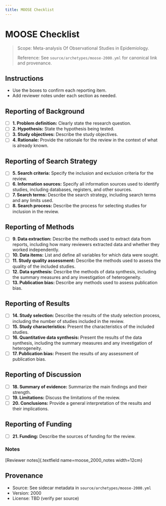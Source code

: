 ```yaml
---
title: MOOSE Checklist
---
```


# MOOSE Checklist

> Scope: Meta-analysis Of Observational Studies in Epidemiology.
>
> Reference: See `source/archetypes/moose-2000.yml` for canonical link and provenance.

## Instructions
- Use the boxes to confirm each reporting item.
- Add reviewer notes under each section as needed.

## Reporting of Background

- [ ] **1. Problem definition:** Clearly state the research question.
- [ ] **2. Hypothesis:** State the hypothesis being tested.
- [ ] **3. Study objectives:** Describe the study objectives.
- [ ] **4. Rationale:** Provide the rationale for the review in the context of what is already known.

## Reporting of Search Strategy

- [ ] **5. Search criteria:** Specify the inclusion and exclusion criteria for the review.
- [ ] **6. Information sources:** Specify all information sources used to identify studies, including databases, registers, and other sources.
- [ ] **7. Search terms:** Describe the search strategy, including search terms and any limits used.
- [ ] **8. Search process:** Describe the process for selecting studies for inclusion in the review.

## Reporting of Methods

- [ ] **9. Data extraction:** Describe the methods used to extract data from reports, including how many reviewers extracted data and whether they worked independently.
- [ ] **10. Data items:** List and define all variables for which data were sought.
- [ ] **11. Study quality assessment:** Describe the methods used to assess the quality of the included studies.
- [ ] **12. Data synthesis:** Describe the methods of data synthesis, including the summary measures and any investigation of heterogeneity.
- [ ] **13. Publication bias:** Describe any methods used to assess publication bias.

## Reporting of Results

- [ ] **14. Study selection:** Describe the results of the study selection process, including the number of studies included in the review.
- [ ] **15. Study characteristics:** Present the characteristics of the included studies.
- [ ] **16. Quantitative data synthesis:** Present the results of the data synthesis, including the summary measures and any investigation of heterogeneity.
- [ ] **17. Publication bias:** Present the results of any assessment of publication bias.

## Reporting of Discussion

- [ ] **18. Summary of evidence:** Summarize the main findings and their strength.
- [ ] **19. Limitations:** Discuss the limitations of the review.
- [ ] **20. Conclusions:** Provide a general interpretation of the results and their implications.

## Reporting of Funding

- [ ] **21. Funding:** Describe the sources of funding for the review.

### Notes
[Reviewer notes]{.textfield name=moose_2000_notes width=12cm}

## Provenance
- Source: See sidecar metadata in `source/archetypes/moose-2000.yml`
- Version: 2000
- License: TBD (verify per source)